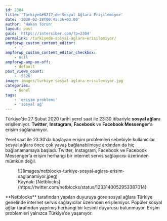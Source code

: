 ```yaml
---
id: 2304
title: 'Türkiye&#8217;de Sosyal Ağlara Erişilemiyor'
date: '2020-02-28T00:45:36+03:00'
author: 'Hakan Torun'
layout: post
guid: 'https://intersiber.com/?p=2304'
permalink: /turkiyede-sosyal-aglara-erisilemiyor/
ampforwp_custom_content_editor:
    - ''
ampforwp_custom_content_editor_checkbox:
    - null
ampforwp-amp-on-off:
    - default
post_views_count:
    - '5526'
image: images/turkiye-sosyal-aglara-erisilemiyor.jpg
categories:
    - Genel
tags:
    - 'erişim problemi'
    - 'sosyal ağ'
---
```


Türkiye’de 27 Şubat 2020 tarihi yerel saat ile 23:30 itibariyle **sosyal ağlar**a erişilemiyor. **Twitter**, **Instagram**, **Facebook** ve **Facebook Messenger**‘a erişim sağlanamıyor.

Yerel saat ile 23:30’da başlayan erişim problemleri sebebiyle kullanıcılar sosyal ağlara önce çok yavaş bağlanabilmeye ardından da hiç bağlanamamaya başladı. Twitter, Instagram, Facebook ve Facebook Messenger’a erişim herhangi bir internet servis sağlayıcısı üzerinden mümkün değil.

<figure class="wp-block-image size-large">![](images/netblocks-turkiye-sosyal-aglara-erisim-saglanamiyor.jpeg)<figcaption>Kaynak: [Netblocks](https://twitter.com/netblocks/status/1233140052953387014)</figcaption></figure>**Netblocks** tarafından yapılan duyuruya göre sosyal ağlara Türkiye genelinde internet servis sağlayıcılar üzerinden erişilemiyor. Popüler sosyal ağlar tarafından yapılmış herhangi bir kesinti duyurusu bulunmuyor. Erişim problemleri yalnızca Türkiye’de yaşanıyor.